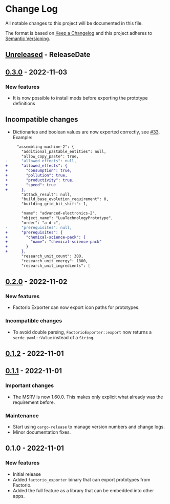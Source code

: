 # Change Log

All notable changes to this project will be documented in this file.

The format is based on [Keep a Changelog](http://keepachangelog.com/)
and this project adheres to [Semantic Versioning](http://semver.org/).

<!-- next-header -->
## [Unreleased] - ReleaseDate

## [0.3.0] - 2022-11-03

### New features

- It is now possible to install mods before exporting the prototype definitions

## Incompatible changes

- Dictionaries and boolean values are now exported correctly, see
 [#33](https://github.com/MForster/factorio-exporter/issues/33). Example:

```diff
     "assembling-machine-2": {
       "additional_pastable_entities": null,
       "allow_copy_paste": true,
-      "allowed_effects": null,
+      "allowed_effects": {
+        "consumption": true,
+        "pollution": true,
+        "productivity": true,
+        "speed": true
+      },
       "attack_result": null,
       "build_base_evolution_requirement": 0,
       "building_grid_bit_shift": 1,
```

```diff
       "name": "advanced-electronics-2",
       "object_name": "LuaTechnologyPrototype",
       "order": "a-d-c",
-      "prerequisites": null,
+      "prerequisites": {
+        "chemical-science-pack": {
+          "name": "chemical-science-pack"
+        }
+      },
       "research_unit_count": 300,
       "research_unit_energy": 1800,
       "research_unit_ingredients": [
```

## [0.2.0] - 2022-11-02

### New features

- Factorio Exporter can now export icon paths for prototypes.

### Incompatible changes

- To avoid double parsing, `FactorioExporter::export` now returns a
  `serde_yaml::Value` instead of a `String`.

## [0.1.2] - 2022-11-01

## [0.1.1] - 2022-11-01

### Important changes

- The MSRV is now 1.60.0. This makes only explicit what already was the
  requirement before.

### Maintenance

- Start using `cargo-release` to manage version numbers and change logs.
- Minor documentation fixes.

## 0.1.0 - 2022-11-01

### New features

- Initial release
- Added `factorio_exporter` binary that can export prototypes from Factorio.
- Added the full feature as a library that can be embedded into other apps.

<!-- next-url -->
[Unreleased]: https://github.com/MForster/factorio-export/compare/v0.3.0...HEAD
[0.3.0]: https://github.com/MForster/factorio-export/compare/v0.2.0...v0.3.0
[0.2.0]: https://github.com/MForster/factorio-export/compare/v0.1.2...v0.2.0
[0.1.2]: https://github.com/MForster/factorio-export/compare/v0.1.1...v0.1.2
[0.1.1]: https://github.com/MForster/factorio-exporter/compare/v0.1.0...v0.1.1
